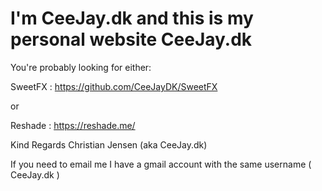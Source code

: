 # I'm CeeJay.dk and this is my personal website CeeJay.dk

You're probably looking for either:

SweetFX :
https://github.com/CeeJayDK/SweetFX

or

Reshade :
https://reshade.me/

Kind Regards
Christian Jensen (aka CeeJay.dk)

If you need to email me I have a gmail account with the same username ( CeeJay.dk )

